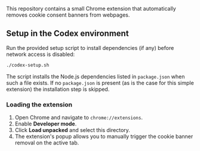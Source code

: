 

This repository contains a small Chrome extension that automatically removes
cookie consent banners from webpages.

## Setup in the Codex environment

Run the provided setup script to install dependencies (if any) before network
access is disabled:

```bash
./codex-setup.sh
```

The script installs the Node.js dependencies listed in `package.json` when such a
file exists. If no `package.json` is present (as is the case for this simple
extension) the installation step is skipped.

### Loading the extension

1. Open Chrome and navigate to `chrome://extensions`.
2. Enable **Developer mode**.
3. Click **Load unpacked** and select this directory.
4. The extension's popup allows you to manually trigger the cookie banner
   removal on the active tab.
